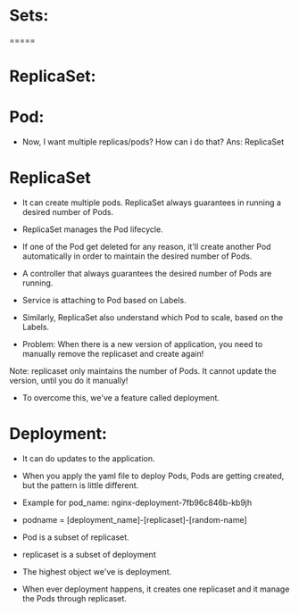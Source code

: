 # Sets:
  =====

# ReplicaSet:

# Pod:
* Now, 
I want multiple replicas/pods? How can i do that?
Ans: ReplicaSet

# ReplicaSet
* It can create multiple pods. ReplicaSet always guarantees in running a desired number of Pods.    

* ReplicaSet manages the Pod lifecycle.

* If one of the Pod get deleted for any reason, it'll create another Pod automatically in order to maintain the desired number of Pods.

* A controller that always guarantees the desired number of Pods are running.

* Service is attaching to Pod based on Labels. 
* Similarly, ReplicaSet also understand which Pod to scale, based on the Labels.


* Problem: When there is a new version of application, you need to manually remove the replicaset and create again!

Note: replicaset only maintains the number of Pods. It cannot update the version, until you do it manually!


* To overcome this, we've a feature called deployment.

# Deployment:
* It can do updates to the application.


* When you apply the yaml file to deploy Pods, Pods are getting created, but the pattern is little different.

* Example for pod_name: nginx-deployment-7fb96c846b-kb9jh

* podname = [deployment_name]-[replicaset]-[random-name]

* Pod is a subset of replicaset.
* replicaset is a subset of deployment

* The highest object we've is deployment.
* When ever deployment happens, it creates one replicaset and it manage the Pods through replicaset.

